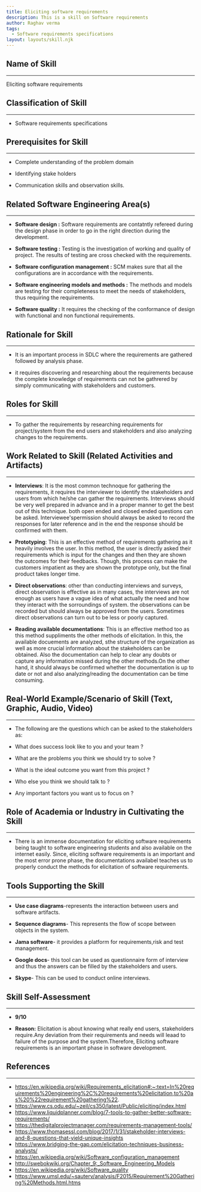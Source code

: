 ```yaml
---
title: Eliciting software requirements
description: This is a skill on Software requirements
author: Raghav verma
tags:
  - Software requirements specifications
layout: layouts/skill.njk
---
```


## Name of Skill
---
Eliciting software requirements

## Classification of Skill
---
* Software requirements specifications

## Prerequisites for Skill
---
* Complete understanding of the problem domain

* Identifying stake holders 

* Communication skills and observation skills.

## Related Software Engineering Area(s)
---
 
* **Software design     :**   Software requirements are contatntly refereed during the design phase in order to go in the right direction during the development.

* **Software testing    :**  Testing is the investigation of working and quality of project. The results of testing are cross checked with the requirements.

* **Software configuration management :**  SCM makes sure that all the configurations are in accordance with the requirements.

* **Software engineering models and methods  :**  The methods and models are testing for their completeness to meet the needs of stakeholders, thus requiring the requirements.

* **Software quality    :**  It requires the checking of the conformance of design with functional and non functional requirements.


## Rationale for Skill
---
* It is an important process in SDLC where the requirements are gathered followed by analysis phase.

* it requires discovering and researching about the requirements because the complete knowledge of requirements 
  can not be gathrered by simply communicating with stakeholders and customers. 

## Roles for Skill
---
* To gather the requirements by researching requirements for project/system from the end users and stakeholders and also analyzing changes to the requirements.

## Work Related to Skill (Related Activities and Artifacts)
---
* **Interviews**: It is the most common technoque for gathering the requirements, it requires the interviewer to identify the stakeholders and users from which he/she can gather
the requirements. Interviews should be very well prepared in advance and in a proper manner to get the best out of this technique. both open ended and closed ended questions can be asked. Interviewee'spermission should always be asked to record the responses for later reference and in the end the response should be confirmed with them.

* **Prototyping**: This is an effective method of requirements gathering as it heavily involves the user. In this method, the user is directly asked their requirements which is input for the changes and then they are shown the outcomes for their feedbacks. Though, this process can make the customers impatient as they are shown the prototype only, but the final product takes longer time. 

* **Direct observations**: other than conducting interviews and surveys, direct observation is effective as in many cases, the interviews are not enough as users have a vague idea of what actually the need and how they interact with the sorroundings of system. the observations can be recorded but should always be approved from the users. Sometimes direct observations can turn out to be less or poorly captured.

* **Reading available documentations**: This is an effective method too as this method suppliments the other methods of elicitation. In this, the available docuements are analyzed, sthe structure of the organization as well as more crucial information about the stakeholders can be obtained. Also the documentation can help to clear any doubts or capture any information missed during the other methods.On the other hand, it should always be confirmed whether the documentation is up to date or not and also analyzing/reading the documentation can be time consuming. 


## Real-World Example/Scenario of Skill (Text, Graphic, Audio, Video)
---
* The following are the questions which can be asked to the stakeholders as:

* What does success look like to you and your team ?

* What are the problems you think we should try to solve ?

* What is the ideal outcome you want from this project ?

* Who else you think we should talk to ?

* Any important factors you want us to focus on ?


## Role of Academia or Industry in Cultivating the Skill
---
* There is an immense documentation for eliciting software requirements being taught to software engineering students and also available on the internet easily.
Since, eliciting software requirements is an important and the most error prone phase, the documentations availabel teaches us to properly conduct the methods
for elicitation of software requirements.


## Tools Supporting the Skill
---
* **Use case diagrams**-represents the interaction between users and software artifacts.

* **Sequence diagrams**- This represents the flow of scope between objects in the system.

* **Jama software**- it provides a platform for requirements,risk and test management.

* **Google docs**- this tool can be used as questionnaire form of interview and thus the answers can be filled by the stakeholders and users.

* **Skype**- This can be used to conduct online interviews.



## Skill Self-Assessment
---
* **9/10** 

* **Reason:** Elicitation is about knowing what really end users, stakeholders require.Any deviation from their requirements and needs
will leaad to failure of the purpose and the system.Therefore, Eliciting software requirements is an important phase in software development.

## References 
---
* https://en.wikipedia.org/wiki/Requirements_elicitation#:~:text=In%20requirements%20engineering%2C%20requirements%20elicitation,to%20as%20%22requirement%20gathering%22.
* https://www.cs.odu.edu/~zeil/cs350/latest/Public/eliciting/index.html
* https://www.liquidplanner.com/blog/7-tools-to-gather-better-software-requirements/
* https://thedigitalprojectmanager.com/requirements-management-tools/
* https://www.thomasessl.com/blog/2017/1/31/stakeholder-interviews-and-8-questions-that-yield-unique-insights
* https://www.bridging-the-gap.com/elicitation-techniques-business-analysts/
* https://en.wikipedia.org/wiki/Software_configuration_management
* http://swebokwiki.org/Chapter_9:_Software_Engineering_Models
* https://en.wikipedia.org/wiki/Software_quality
* https://www.umsl.edu/~sauterv/analysis/F2015/Requirement%20Gathering%20Methods.html.htms
